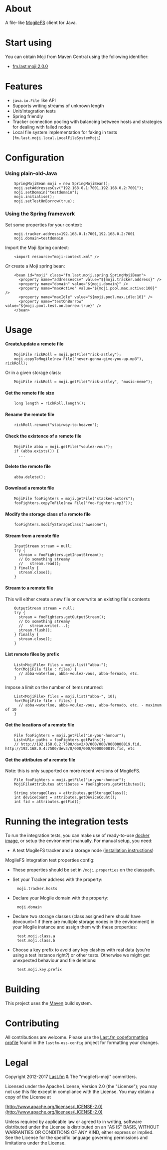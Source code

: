 # About
A file-like [MogileFS](http://danga.com/mogilefs/ "Danga Interactive - MogileFS") client for Java.

# Start using
You can obtain Moji from Maven Central using the following identifier:
* [fm.last:moji:2.0.0](http://search.maven.org/#artifactdetails%7Cfm.last%7Cmoji%7C2.0.0%7Cjar)

# Features
* `java.io.File` like API
* Supports writing streams of unknown length
* Unit/Integration tests
* Spring friendly
* Tracker connection pooling with balancing between hosts and strategies for dealing with failed nodes
* Local file system implementation for faking in tests (`fm.last.moji.local.LocalFileSystemMoji`)

# Configuration
### Using plain-old-Java
        SpringMojiBean moji = new SpringMojiBean();
        moji.setAddressesCsv("192.168.0.1:7001,192.168.0.2:7001");
        moji.setDomain("testdomain");
        moji.initialise();
        moji.setTestOnBorrow(true);
### Using the Spring framework
Set some properties for your context:

        moji.tracker.address=192.168.0.1:7001,192.168.0.2:7001
        moji.domain=testdomain
        
Import the Moji Spring context:

        <import resource="moji-context.xml" />
  
*Or* create a Moji spring bean:

        <bean id="moji" class="fm.last.moji.spring.SpringMojiBean">
          <property name="addressesCsv" value="${moji.tracker.address}" />
          <property name="domain" value="${moji.domain}" />
          <property name="maxActive" value="${moji.pool.max.active:100}" />
          <property name="maxIdle" value="${moji.pool.max.idle:10}" />
          <property name="testOnBorrow" value="${moji.pool.test.on.borrow:true}" />
        </bean>

# Usage
#### Create/update a remote file
        MojiFile rickRoll = moji.getFile("rick-astley");
        moji.copyToMogile(new File("never-gonna-give-you-up.mp3"), rickRoll);
        
Or in a given storage class:

        MojiFile rickRoll = moji.getFile("rick-astley", "music-meme");

#### Get the remote file size
        long length = rickRoll.length();
#### Rename the remote file
        rickRoll.rename("stairway-to-heaven");
#### Check the existence of a remote file
        MojiFile abba = moji.getFile("voulez-vous");
        if (abba.exists()) {
          ...
#### Delete the remote file
        abba.delete();
#### Download a remote file
        MojiFile fooFighters = moji.getFile("stacked-actors");
        fooFighters.copyToFile(new File("foo-fighters.mp3"));
#### Modify the storage class of a remote file
        fooFighters.modifyStorageClass("awesome");

#### Stream from a remote file
        InputStream stream = null;
        try {
          stream = fooFighters.getInputStream();
          // Do something streamy
          //   stream.read();
        } finally {
          stream.close();
        }

#### Stream to a remote file
This will either create a new file or overwrite an existing file's contents

        OutputStream stream = null;
        try {
          stream = fooFighters.getOutputStream();
          // Do something streamy
          //   stream.write(...);
          stream.flush();
        } finally {
          stream.close();
        }
#### List remote files by prefix
        List<MojiFile> files = moji.list("abba-");
        for(MojiFile file : files) {
          // abba-waterloo, abba-voulez-vous, abba-fernado, etc.
        }

Impose a limit on the number of items returned:

        List<MojiFile> files = moji.list("abba-", 10);
        for(MojiFile file : files) {
          // abba-waterloo, abba-voulez-vous, abba-fernado, etc. - maximum of 10
        }

#### Get the locations of a remote file
        File fooFighters = moji.getFile("in-your-honour"); 
        List<URL> paths = fooFighters.getPaths();
        // http://192.168.0.2:7500/dev2/0/000/000/0000000819.fid, http://192.168.0.4:7500/dev3/0/000/000/0000000819.fid, etc

#### Get the attributes of a remote file
Note: this is only supported on more recent versions of MogileFS.

        File fooFighters = moji.getFile("in-your-honour"); 
        MojiFileAttributes attributes = fooFighters.getAttibutes();
        
        String storageClass = attributes.getStorageClass();
        int deviceCount = attributes.getDeviceCount();
        int fid = attributes.getFid();

# Running the integration tests
To run the integration tests, you can make use of ready-to-use [docker image](https://hub.docker.com/r/hrchu/mogile-moji/), or setup the environment manually. For manual setup, you need:

* A test MogileFS tracker and a storage node ([installation instructions](http://code.google.com/p/mogilefs/wiki/InstallHowTo "Google Code - MogileFS installation instructions"))

MogileFS integration test properties config:

* These properties should be set in `/moji.properties` on the classpath.
* Set your Tracker address with the property:

        moji.tracker.hosts
* Declare your Mogile domain with the property:

        moji.domain
* Declare two storage classes (class assigned here should have devcount=1 if there are multiple storage nodes in the environment) in your Mogile instance and assign them with these properties:

        test.moji.class.a
        test.moji.class.b
* Choose a key prefix to avoid any key clashes with real data (you're using a test instance right?) or other tests. Otherwise we might get unexpected behaviour and file deletions:

        test.moji.key.prefix

# Building
This project uses the [Maven](http://maven.apache.org/) build system.

# Contributing
All contributions are welcome. Please use the [Last.fm codeformatting profile](https://github.com/lastfm/lastfm-oss-config/blob/master/src/main/resources/fm/last/last.fm.eclipse-codeformatter-profile.xml) found in the `lastfm-oss-config` project for formatting your changes.

# Legal
Copyright 2012-2017 [Last.fm](http://www.last.fm/) & The "mogilefs-moji" committers.

Licensed under the Apache License, Version 2.0 (the "License");
you may not use this file except in compliance with the License.
You may obtain a copy of the License at
 
[http://www.apache.org/licenses/LICENSE-2.0](http://www.apache.org/licenses/LICENSE-2.0)
 
Unless required by applicable law or agreed to in writing, software
distributed under the License is distributed on an "AS IS" BASIS,
WITHOUT WARRANTIES OR CONDITIONS OF ANY KIND, either express or implied.
See the License for the specific language governing permissions and
limitations under the License.
